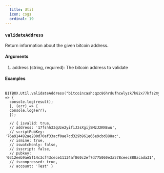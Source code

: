 ```yaml
---
  title: Util
  icon: cogs
  ordinal: 19
---
```


### `validateAddress`

Return information about the given bitcoin address.

#### Arguments

1.  address (string, required): The bitcoin address to validate

#### Examples


      BITBOX.Util.validateAddress("bitcoincash:qzc86hrdufhcwlyzk7k82x77kfs2myekn57nv9cw5f").then((result) => {
      console.log(result);
      }, (err) => {
      console.log(err);
      });

      // { isvalid: true,
      // address: '17fshh33qUze2yifiJ2sXgijSMzJ2KNEwu',
      // scriptPubKey: '76a914492ae280d70af33acf0ae7cd329b961e65e9cbd888ac',
      // ismine: true,
      // iswatchonly: false,
      // isscript: false,
      // pubkey: '0312eeb9ae5f14c3cf43cece11134af860c2ef7d775060e3a578ceec888acada31',
      // iscompressed: true,
      // account: 'Test' }
